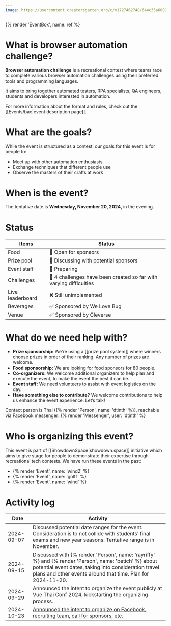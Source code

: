 ```yaml
---
image: https://usercontent.creatorsgarten.org/c/v1727462748/644c35a6802c02345887f156/image_mc13sx.webp
---
```


{% render 'EventBox', name: ref %}

# What is browser automation challenge?

**Browser automation challenge** is a recreational contest where teams race to complete various browser automation challenges using their preferred tools and programming languages.

It aims to bring together automated testers, RPA specialists, QA engineers, students and developers interested in automation.

For more information about the format and rules, check out the [[Events/bac|event description page]].

# What are the goals?

While the event is structured as a contest, our goals for this event is for people to:

- Meet up with other automation enthusiasts
- Exchange techniques that different people use
- Observe the masters of their crafts at work

# When is the event?

The tentative date is **Wednesday, November 20, 2024**, in the evening.

# Status

| Items | Status |
| ---- | ---- |
| Food | 📢 Open for sponsors |
| Prize pool | 💬 Discussing with potential sponsors |
| Event staff | 💬 Preparing |
| Challenges | 💬 4 challenges have been created so far with varying difficulties |
| Live leaderboard | ❌ Still unimplemented |
| Beverages | ✅ Sponsored by We Love Bug |
| Venue | ✅ Sponsored by Cleverse |

# What do we need help with?

- **Prize sponsorship:** We're using a [[prize pool system]] where winners choose prizes in order of their ranking. Any number of prizes are welcome.
- **Food sponsorship:** We are looking for food sponsors for 80 people.
- **Co-organizers:** We welcome additional organizers to help plan and execute the event, to make the event the best it can be.
- **Event staff:** We need volunteers to assist with event logistics on the day.
- **Have something else to contribute?** We welcome contributions to help us enhance the event experience. Let’s talk!

Contact person is Thai ({% render 'Person', name: 'dtinth' %}), reachable via Facebook messenger: {% render 'Messenger', user: 'dtinth' %}

# Who is organizing this event?

This event is part of [[ShowdownSpace|showdown.space]] initiative which aims to give stage for people to demonstrate their expertise through recreational tech contests. We have run these events in the past:

- {% render 'Event', name: 'wind2' %}
- {% render 'Event', name: 'golf1' %}
- {% render 'Event', name: 'wind' %}

# Activity log

| Date | Activity |
| ---- | -------- |
| 2024-09-07 | Discussed potential date ranges for the event. Consideration is to not collide with students’ final exams and new year seasons. Tentative range is in November. |
| 2024-09-15 | Discussed with {% render 'Person', name: 'rayriffy' %} and {% render 'Person', name: 'betich' %} about potential event dates, taking into consideration travel plans and other events around that time. Plan for 2024-11-20. |
| 2024-09-29 | Announced the intent to organize the event publicly at Vue Thai Conf 2024, kickstarting the organizing process. |
| 2024-10-23 | [Announced the intent to organize on Facebook, recruiting team, call for sponsors, etc.](https://www.facebook.com/dtinth/posts/pfbid0kE9VdYcDiC1Bpu9rJvS4t44JB6waGtFPuWfCNZcsHzqXRyPDEFwsG21YjRuJnEpMl) |